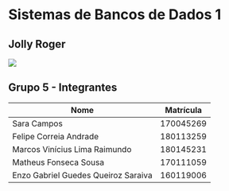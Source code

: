# Sistemas de Bancos de Dados 1


## Jolly Roger
![](https://images-wixmp-ed30a86b8c4ca887773594c2.wixmp.com/f/30716b87-2be2-43e1-b3f1-9f6b2eac2dc9/ddy4sqz-2681e035-7074-4294-be30-534f775be966.gif?token=eyJ0eXAiOiJKV1QiLCJhbGciOiJIUzI1NiJ9.eyJzdWIiOiJ1cm46YXBwOjdlMGQxODg5ODIyNjQzNzNhNWYwZDQxNWVhMGQyNmUwIiwiaXNzIjoidXJuOmFwcDo3ZTBkMTg4OTgyMjY0MzczYTVmMGQ0MTVlYTBkMjZlMCIsIm9iaiI6W1t7InBhdGgiOiJcL2ZcLzMwNzE2Yjg3LTJiZTItNDNlMS1iM2YxLTlmNmIyZWFjMmRjOVwvZGR5NHNxei0yNjgxZTAzNS03MDc0LTQyOTQtYmUzMC01MzRmNzc1YmU5NjYuZ2lmIn1dXSwiYXVkIjpbInVybjpzZXJ2aWNlOmZpbGUuZG93bmxvYWQiXX0.23TK6sK2riOJvOxZkZ50XKRWtYIsvCz04VDUkeyex_k)

## Grupo 5 - Integrantes 

| Nome | Matrícula |
| - | - |
| Sara Campos | 170045269 |
| Felipe Correia Andrade | 180113259 |
| Marcos Vinícius Lima Raimundo | 180145231 |
| Matheus Fonseca Sousa | 170111059 |
| Enzo Gabriel Guedes Queiroz Saraiva | 160119006 |
